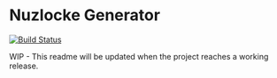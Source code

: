 # Nuzlocke Generator

[![Build Status](https://travis-ci.org/EmmaRamirez/nuzlocke-generator.svg?branch=master)](https://travis-ci.org/EmmaRamirez/nuzlocke-generator)

WIP - This readme will be updated when the project reaches a working release.
